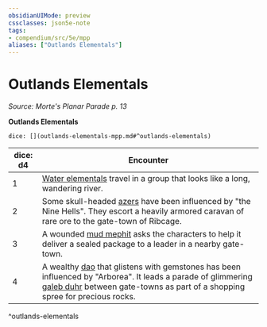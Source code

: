 ```yaml
---
obsidianUIMode: preview
cssclasses: json5e-note
tags:
- compendium/src/5e/mpp
aliases: ["Outlands Elementals"]
---
```

# Outlands Elementals
*Source: Morte's Planar Parade p. 13* 

**Outlands Elementals**

`dice: [](outlands-elementals-mpp.md#^outlands-elementals)`

| dice: d4 | Encounter |
|----------|-----------|
| 1 | [Water elementals](Mechanics/bestiary/elemental/water-elemental.md) travel in a group that looks like a long, wandering river. |
| 2 | Some skull-headed [azers](Mechanics/bestiary/elemental/azer.md) have been influenced by "the Nine Hells". They escort a heavily armored caravan of rare ore to the gate-town of Ribcage. |
| 3 | A wounded [mud mephit](Mechanics/bestiary/elemental/mud-mephit.md) asks the characters to help it deliver a sealed package to a leader in a nearby gate-town. |
| 4 | A wealthy [dao](Mechanics/bestiary/elemental/dao.md) that glistens with gemstones has been influenced by "Arborea". It leads a parade of glimmering [galeb duhr](Mechanics/bestiary/elemental/galeb-duhr.md) between gate-towns as part of a shopping spree for precious rocks. |
^outlands-elementals